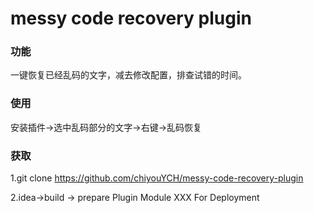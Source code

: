 # messy code recovery plugin 

### 功能
一键恢复已经乱码的文字，减去修改配置，排查试错的时间。

### 使用
安装插件->选中乱码部分的文字->右键->乱码恢复

### 获取

1.git clone https://github.com/chiyouYCH/messy-code-recovery-plugin

2.idea->build -> prepare Plugin Module XXX For Deployment



